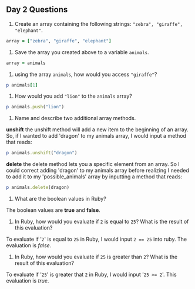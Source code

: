 ## Day 2 Questions

1. Create an array containing the following strings: `"zebra", "giraffe", "elephant"`.

```ruby
array = ["zebra", "giraffe", "elephant"]
```

1. Save the array you created above to a variable `animals`.
```ruby
array = animals
```

1. using the array `animals`, how would you access `"giraffe"`?

```ruby
p animals[1]
```

1. How would you add `"lion"` to the `animals` array?

```ruby
p animals.push("lion")
```

1. Name and describe two additional array methods.

**unshift**
the unshift method will add a new item to the beginning of an array. So, if I wanted to add 'dragon' to my animals array, I would input a method that reads:
```ruby
p animals.unshift("dragon")
```

**delete**
the delete method lets you a specific element from an array. So I could correct adding 'dragon' to my animals array before realizing I needed to add it to my 'possible_animals' array by inputting a method that reads:
```ruby
p animals.delete(dragon)
```

1. What are the boolean values in Ruby?

The boolean values are **true** and **false**.

1. In Ruby, how would you evaluate if `2` is equal to `25`? What is the result of this evaluation?

To evaluate if '`2`' is equal to `25` in Ruby, I would input `2 == 25` into ruby. The evaluation is *false*.


1. In Ruby, how would you evaluate if `25` is greater than `2`? What is the result of this evaluation?

To evaluate if '`25`' is greater that `2` in Ruby, I would input '`25 >= 2`'. This evaluation is *true*.
